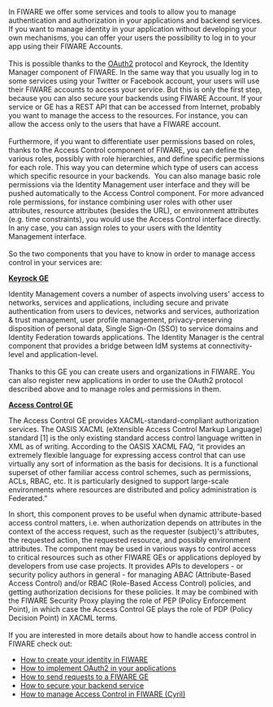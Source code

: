 In FIWARE we offer some services and tools to allow you to manage
authentication and authorization in your applications and backend
services. If you want to manage identity in your application without
developing your own mechanisms, you can offer your users the possibility
to log in to your app using their FIWARE Accounts.  
    
 This is possible thanks to the [OAuth2](http://oauth.net/2/) protocol
and Keyrock, the Identity Manager component of FIWARE. In the same way
that you usually log in to some services using your Twitter or Facebook
account, your users will use their FIWARE accounts to access your
service. But this is only the first step, because you can also secure
your backends using FIWARE Account. If your service or GE has a REST API
that can be accessed from Internet, probably you want to manage the
access to the resources. For instance, you can allow the access only to
the users that have a FIWARE account.    
    
 Furthermore, if you want to differentiate user permissions based on
roles, thanks to the Access Control component of FIWARE, you can define
the various roles, possibly with role hierarchies, and define specific
permissions for each role. This way you can determine which type of
users can access which specific resource in your backends.  You can also
manage basic role permissions via the Identity Management user interface
and they will be pushed automatically to the Access Control component.
For more advanced role permissions, for instance combining user roles
with other user attributes, resource attributes (besides the URL), or
environment attributes (e.g. time constraints), you would use the Access
Control interface directly. In any case, you can assign roles to your
users with the Identity Management interface.  
    
 So the two components that you have to know in order to manage access
control in your services are:

**[Keyrock
GE](http://catalogue.fiware.org/enablers/identity-management-keyrock)**

Identity Management covers a number of aspects involving users' access
to networks, services and applications, including secure and private
authentication from users to devices, networks and services,
authorization & trust management, user profile management,
privacy-preserving disposition of personal data, Single Sign-On (SSO) to
service domains and Identity Federation towards applications. The
Identity Manager is the central component that provides a bridge between
IdM systems at connectivity-level and application-level.  
    
 Thanks to this GE you can create users and organizations in FIWARE. You
can also register new applications in order to use the OAuth2 protocol
described above and to manage roles and permissions in them.

[**Access Control
GE**](http://catalogue.fiware.org/enablers/access-control-tha-implementation)

The Access Control GE provides XACML-standard-compliant authorization
services. The OASIS XACML (eXtensible Access Control Markup Language)
standard \[1\] is the only existing standard access control language
written in XML as of writing. According to the OASIS XACML FAQ, “it
provides an extremely flexible language for expressing access control
that can use virtually any sort of information as the basis for
decisions. It is a functional superset of other familiar access control
schemes, such as permissions, ACLs, RBAC, etc. It is particularly
designed to support large-scale environments where resources are
distributed and policy administration is Federated.”

In short, this component proves to be useful when dynamic
attribute-based access control matters, i.e. when authorization depends
on attributes in the context of the access request, such as the
requester (subject)'s attributes, the requested action, the requested
resource, and possibly environment attributes. The component may be used
in various ways to control access to critical resources such as other
FIWARE GEs or applications deployed by developers from use case
projects. It provides APIs to developers - or security policy authors in
general - for managing ABAC (Attribute-Based Access Control) and/or RBAC
(Role-Based Access Control) policies, and getting authorization
decisions for these policies. It may be combined with the FIWARE
Security Proxy playing the role of PEP (Policy Enforcement Point), in
which case the Access Control GE plays the role of PDP (Policy Decision
Point) in XACML terms.  
    
 If you are interested in more details about how to handle access
control in FIWARE check out:

-   [How to create your identity in
    FIWARE](http://www.fiware.org/devguides/handling-authorization-and-access-control-to-apis/how-to-create-your-identity-in-fiware/)
-   [How to implement OAuth2 in your
    applications](http://www.fiware.org/devguides/handling-authorization-and-access-control-to-apis/how-to-implement-oauth2-in-your-applications/)
-   [How to send requests to a FIWARE
    GE](http://www.fiware.org/devguides/handling-authorization-and-access-control-to-apis/how-to-send-requests-to-a-fiware-ge/)
-   [How to secure your backend
    service](http://www.fiware.org/devguides/handling-authorization-and-access-control-to-apis/how-to-secure-your-backend-service/)
-   [How to manage Access Control in
    FIWARE (Cyril)](http://www.fiware.org/devguides/handling-authorization-and-access-control-to-apis/how-to-manage-access-control-in-fiware/)

 
